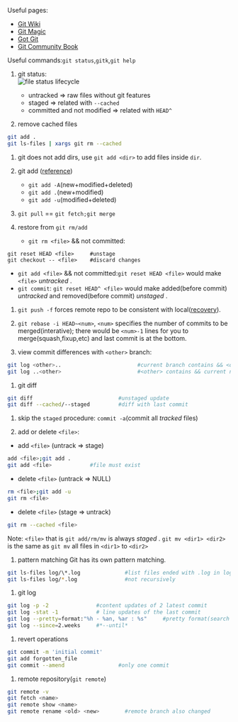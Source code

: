 Useful pages:  
- [Git Wiki](https://git.wiki.kernel.org/index.php/Main_Page)
- [Git Magic](http://www-cs-students.stanford.edu/~blynn/gitmagic/book.pdf)
- [Got Git](https://github.com/gotgit)
- [Git Community Book](http://alx.github.com/gitbook/)

Useful commands:`git status`,`gitk`,`git help`

1. git status:  
![file status lifecycle](http://blog.jobbole.com/wp-content/uploads/2012/08/20120201121432_845.png)
   - untracked  => raw files without git features
   - staged  =>  related with `--cached`
   - committed and not modified => related with `HEAD^`

1. remove cached files
```bash
git add .
git ls-files | xargs git rm --cached
```

1. git does not add dirs, use `git add <dir>` to add files inside `dir`.

1. git add ([reference](http://stackoverflow.com/questions/572549/difference-of-git-add-a-and-git-add/572660#572660)) 
   * `git add -A`(new+modified+deleted)
   * `git add .`(new+modified)
   * `git add -u`(modified+deleted) 

1. `git pull` == `git fetch;git merge`

1. restore from `git rm/add`
   * `git rm <file>` && not committed: 
```
git reset HEAD <file>     #unstage
git checkout -- <file>    #discard changes
```
   * `git add <file>` && not committed:`git reset HEAD <file>` would make `<file>` _untracked_ .
   * `git commit`: `git reset HEAD^ <file>` would make added(before commit) _untracked_ and removed(before commit) _unstaged_ .

1. `git push -f` forces remote repo to be consistent with local([recovery](http://www.programblings.com/2008/06/07/the-illustrated-guide-to-recovering-lost-commits-with-git/)).

1. `git rebase -i HEAD~<num>`, `<num>` specifies the number of commits to be merged(interative); there would be `<num>-1` lines for you to merge(squash,fixup,etc) and last commit is at the bottom.
1. view commit differences with `<other>` branch: 
```bash
git log <other>..                        #current branch contains && <other> not
git log ..<other>                        #<other> contains && current not
```
1. git diff
```bash
git diff                           #unstaged update
git diff --cached/--staged         #diff with last commit
```

1. skip the `staged` procedure: `commit -a`(commit all _tracked_ files)

1.  add or delete `<file>`:
   - add `<file>` (untrack => stage)
```bash
add <file>;git add .
git add <file>            #file must exist
```
   - delete `<file>` (untrack => NULL)
```bash
rm <file>;git add -u
git rm <file>
```
   - delete `<file>` (stage => untrack)
```bash
git rm --cached <file>
```
Note: `<file>` that is `git add/rm/mv` is always _staged_ . `git mv <dir1> <dir2>` is the same as `git mv` all files in `<dir1>` to `<dir2>`

1. pattern matching
Git has its own pattern matching.
```bash
git ls-files log/\*.log              #list files ended with .log in log folder recursively
git ls-files log/*.log               #not recursively
```
1. git log
```bash
git log -p -2               #content updates of 2 latest commit
git log -stat -1            # line updates of the last commit
git log --pretty=format:"%h - %an, %ar : %s"     #pretty format(search placeholders in manpage); another option can be *--pretty=oneline*
git log --since=2.weeks     #*--until*
```

1. revert operations
```bash
git commit -m 'initial commit'
git add forgotten_file
git commit --amend                 #only one commit
```

1. remote repository(`git remote`)
```bash
git remote -v
git fetch <name>
git remote show <name>
git remote rename <old> <new>        #remote branch also changed
```

